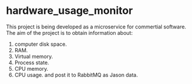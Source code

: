 # hardware_usage_monitor
This project is being developed as a microservice for commertial software. 
The aim of the project is to obtain information about:
  1. computer disk space.
  2. RAM.
  3. Virtual memory.
  4. Process state.
  5. CPU memory.
  6. CPU usage.
and post it to RabbitMQ as Jason data.
